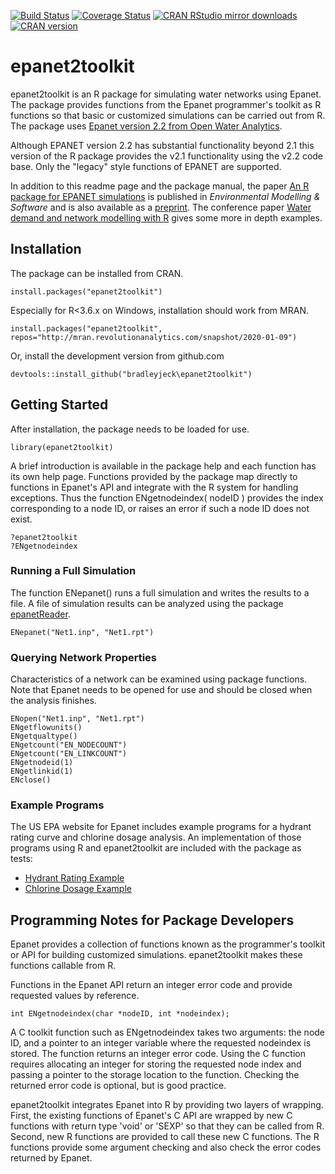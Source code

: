 [![Build Status](https://travis-ci.org/bradleyjeck/epanet2toolkit.svg?branch=master)](https://travis-ci.org/bradleyjeck/epanet2toolkit)
[![Coverage Status](https://codecov.io/gh/bradleyjeck/epanet2toolkit/branch/master/graph/badge.svg)](https://codecov.io/gh/bradleyjeck/epanet2toolkit)
[![CRAN RStudio mirror
downloads](http://cranlogs.r-pkg.org/badges/epanet2toolkit)](https://cran.r-project.org/package=epanet2toolkit)
[![CRAN
version](http://www.r-pkg.org/badges/version/epanet2toolkit)](https://cran.r-project.org/package=epanet2toolkit)


# epanet2toolkit
epanet2toolkit is an R package for simulating water networks using Epanet. The
package provides functions from the Epanet programmer's toolkit as R functions so
that basic or customized simulations can be carried out from R.  The package
uses [Epanet version 2.2 from Open Water Analytics](https://github.com/OpenWaterAnalytics/EPANET/releases/tag/v2.2).  

Although EPANET version 2.2 has substantial functionality beyond 2.1 this version of the R package 
provides the v2.1 functionality using the v2.2 code base.  Only the "legacy" style functions of EPANET
are supported.  

In addition to this readme page and the package manual, the paper [An R package for EPANET simulations](https://doi.org/10.1016/j.envsoft.2018.05.016) 
is published in _Environmental Modelling & Software_ and is also available as a [preprint](http://bradeck.net/docs/ArandiaEck2018epanet2toolkit.pdf).  The conference paper [Water demand and network modelling with R](http://bradeck.net/docs/iEMSs18.pdf) gives some more in depth examples.

## Installation
The package can be installed from CRAN. 
```
install.packages("epanet2toolkit")
```
Especially for R<3.6.x on Windows, installation should work from MRAN. 
```
install.packages("epanet2toolkit", repos="http://mran.revolutionanalytics.com/snapshot/2020-01-09") 
```
Or, install the development version from github.com
```
devtools::install_github("bradleyjeck\epanet2toolkit")
```

## Getting Started
After installation, the package needs to be loaded for use.
```
library(epanet2toolkit)
```
A brief introduction is available in the package help and each function has its
own help page.  Functions provided by the package map directly to functions in
Epanet's API and integrate with the R system for handling exceptions. Thus the
function ENgetnodeindex( nodeID ) provides the index corresponding to a node
ID, or raises an error if such a node ID does not exist. 

```
?epanet2toolkit
?ENgetnodeindex
```

### Running a Full Simulation
The function ENepanet() runs a full simulation and writes the results to a file.
A file of simulation results can be analyzed using the package [epanetReader](https://github.com/bradleyjeck/epanetReader). 
```
ENepanet("Net1.inp", "Net1.rpt")
```

### Querying Network Properties
Characteristics of a network can be examined using package functions.
Note that Epanet needs to be opened for use and should be closed when the analysis finishes. 
```
ENopen("Net1.inp", "Net1.rpt")
ENgetflowunits()
ENgetqualtype()
ENgetcount("EN_NODECOUNT") 
ENgetcount("EN_LINKCOUNT")
ENgetnodeid(1)
ENgetlinkid(1)
ENclose()
```
### Example Programs 

The US EPA website for Epanet includes example programs for a hydrant rating curve 
and chlorine dosage analysis.  An implementation of those programs using R and epanet2toolkit
are included with the package as tests:
- [Hydrant Rating Example](https://github.com/bradleyjeck/epanet2toolkit/blob/master/tests/testthat/test_epanet_example_2.r)   
- [Chlorine Dosage Example](https://github.com/bradleyjeck/epanet2toolkit/blob/master/tests/testthat/test_epanet_example_3.r)   



## Programming Notes for Package Developers 

Epanet provides a collection of functions known as the programmer's toolkit or
API for building customized simulations.  epanet2toolkit makes these functions
callable from R. 

Functions in the Epanet API return an integer error code and provide requested
values by reference. 
```
int ENgetnodeindex(char *nodeID, int *nodeindex); 
``` 
A C toolkit function such as ENgetnodeindex takes two arguments: the node
ID, and a pointer to an integer variable where the requested nodeindex is
stored. The function returns an integer error code.  Using the C function
requires allocating an integer for storing the requested node index and passing
a pointer to the storage location to the function. Checking
the returned error code is optional, but is good practice. 

epanet2toolkit integrates Epanet into R by providing two layers of
wrapping.  First, the existing functions of Epanet's C API are wrapped by new C
functions with return type 'void' or 'SEXP' so that they can be called from R.
Second, new R functions are provided to call these new C functions. The R
functions provide some argument checking and also check the error codes returned
by Epanet. 

